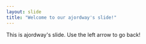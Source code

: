 ```yaml
---
layout: slide
title: "Welcome to our ajordway's slide!"
---
```

This is ajordway's slide.
Use the left arrow to go back!